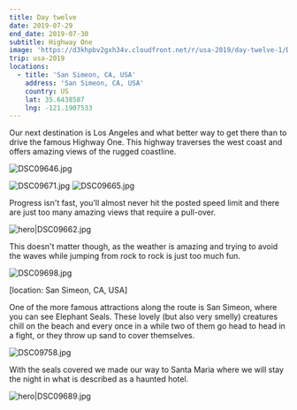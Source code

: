 ```yaml
---
title: Day twelve
date: 2019-07-29
end_date: 2019-07-30
subtitle: Highway One
image: 'https://d3khpbv2gxh34v.cloudfront.net/r/usa-2019/day-twelve-1/DSC09689.jpg'
trip: usa-2019
locations:
  - title: 'San Simeon, CA, USA'
    address: 'San Simeon, CA, USA'
    country: US
    lat: 35.6438587
    lng: -121.1907533
---
```


Our next destination is Los Angeles and what better way to get there than to drive the famous Highway One. This highway traverses the west coast and offers amazing views of the rugged coastline.

![DSC09646.jpg](https://d3khpbv2gxh34v.cloudfront.net/r/usa-2019/day-twelve-1/DSC09646.jpg "1.5")

![DSC09671.jpg](https://d3khpbv2gxh34v.cloudfront.net/r/usa-2019/day-twelve-1/DSC09671.jpg "1.5")
![DSC09665.jpg](https://d3khpbv2gxh34v.cloudfront.net/r/usa-2019/day-twelve-1/DSC09665.jpg "1.5")

Progress isn't fast, you'll almost never hit the posted speed limit and there are just too many amazing views that require a pull-over.

![hero|DSC09662.jpg](https://d3khpbv2gxh34v.cloudfront.net/r/usa-2019/day-twelve-1/DSC09662.jpg "1.5")

This doesn't matter though, as the weather is amazing and trying to avoid the waves while jumping from rock to rock is just too much fun.

![DSC09698.jpg](https://d3khpbv2gxh34v.cloudfront.net/r/usa-2019/day-twelve-1/DSC09698.jpg "1.5")

[location: San Simeon, CA, USA]

One of the more famous attractions along the route is San Simeon, where you can see Elephant Seals. These lovely (but also very smelly) creatures chill on the beach and every once in a while two of them go head to head in a fight, or they throw up sand to cover themselves.

![DSC09758.jpg](https://d3khpbv2gxh34v.cloudfront.net/r/usa-2019/day-twelve-1/DSC09758.jpg "1.5")

With the seals covered we made our way to Santa Maria where we will stay the night in what is described as a haunted hotel.

![hero|DSC09689.jpg](https://d3khpbv2gxh34v.cloudfront.net/r/usa-2019/day-twelve-1/DSC09689.jpg "1.5")
